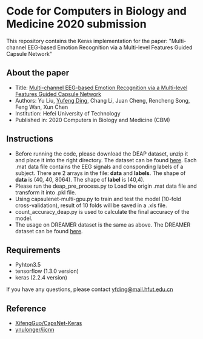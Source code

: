 # Code for Computers in Biology and Medicine 2020 submission
This repository contains the Keras implementation for the paper: "Multi-channel EEG-based Emotion Recognition via a Multi-level Features Guided Capsule Network"
## About the paper
* Title: [Multi-channel EEG-based Emotion Recognition via a Multi-level Features Guided Capsule Network](https://www.researchgate.net/publication/343062414_Multi-channel_EEG-based_Emotion_Recognition_via_a_Multi-level_Features_Guided_Capsule_Network)
* Authors: Yu Liu, [Yufeng Ding](https://github.com/2018110060ding), Chang Li, Juan Cheng, Rencheng Song, Feng Wan, Xun Chen
* Institution: Hefei University of Technology
* Published in: 2020 Computers in Biology and Medicine (CBM)
## Instructions
* Before running the code, please download the DEAP dataset, unzip it and place it into the right directory. The dataset can be found [here](http://www.eecs.qmul.ac.uk/mmv/datasets/deap/index.html). Each .mat data file contains the EEG signals and consponding labels of a subject. There are 2 arrays in the file: **data** and **labels**. The shape of **data** is (40, 40, 8064). The shape of **label** is (40,4). 
* Please run the deap_pre_process.py to Load the origin .mat data file and transform it into .pkl file.
* Using capsulenet-multi-gpu.py to train and test the model (10-fold cross-validation), result of 10 folds will be saved in a .xls file.
* count_accuracy_deap.py is used to calculate the final accuracy of the model.
* The usage on DREAMER dataset is the same as above. The DREAMER dataset can be found [here](https://zenodo.org/record/546113/accessrequest). 
## Requirements
+ Pyhton3.5
+ tensorflow (1.3.0 version)
+ keras (2.2.4 version)

If you have any questions, please contact yfding@mail.hfut.edu.cn

## Reference
* [XifengGuo/CapsNet-Keras](https://github.com/XifengGuo/CapsNet-Keras)
* [ynulonger/ijcnn](https://github.com/ynulonger/ijcnn)
